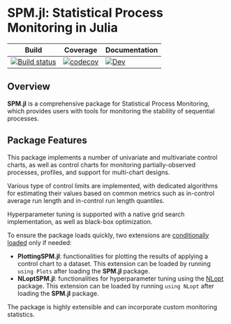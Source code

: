 # SPM.jl: Statistical Process Monitoring in Julia

| Build | Coverage | Documentation |
|-------|----------|---------------|
| [![Build status](https://github.com/DedZago/SPM.jl/actions/workflows/CI.yml/badge.svg?branch=main)](https://github.com/DedZago/SPM.jl/actions/workflows/CI.yml?query=branch%3Amain)| [![codecov](https://codecov.io/gh/DedZago/SPM.jl/graph/badge.svg?token=F1KFUFLD9A)](https://codecov.io/gh/DedZago/SPM.jl)| [![Dev](https://img.shields.io/badge/docs-dev-blue.svg)](https://DedZago.github.io/SPM.jl/dev/)|

<!-- [![Stable](https://img.shields.io/badge/docs-stable-blue.svg)](https://DedZago.github.io/SPM.jl/stable/) -->



## Overview

**SPM.jl** is a comprehensive package for Statistical Process Monitoring, which provides users with tools for monitoring the stability of sequential processes.

## Package Features

This package implements a number of univariate and multivariate control charts, as well as control charts for monitoring partially-observed processes, profiles, and support for multi-chart designs.

Various type of control limits are implemented, with dedicated algorithms for estimating their values based on common metrics such as in-control average run length and in-control run length quantiles.

Hyperparameter tuning is supported with a native grid search implementation, as well as black-box optimization.

To ensure the package loads quickly, two extensions are [conditionally loaded](https://pkgdocs.julialang.org/v1/creating-packages/#Conditional-loading-of-code-in-packages-(Extensions)) only if needed:

* **PlottingSPM.jl**: functionalities for plotting the results of applying a control chart to a dataset. This extension can be loaded by running `using Plots` after loading the **SPM.jl** package.
* **NLoptSPM.jl**: functionalities for hyperparameter tuning using the [NLopt](https://github.com/JuliaOpt/NLopt.jl) package. This extension can be loaded by running `using NLopt` after loading the **SPM.jl** package.

The package is highly extensible and can incorporate custom monitoring statistics.
